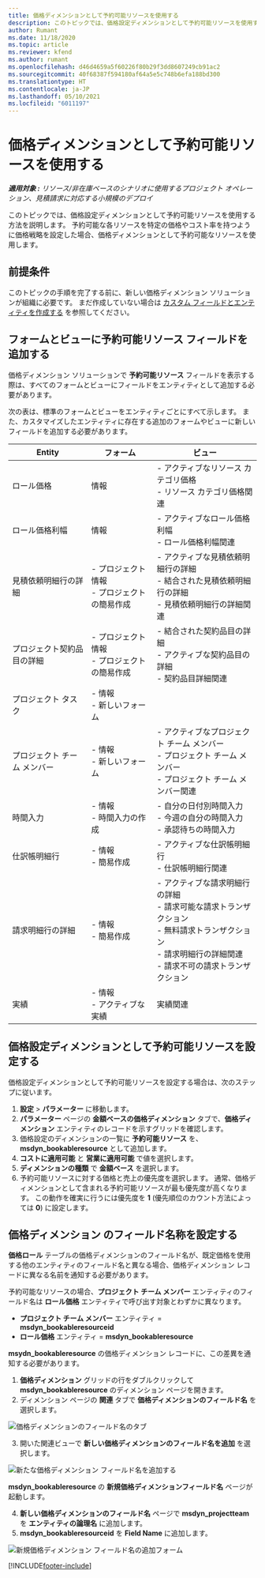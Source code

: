 ```yaml
---
title: 価格ディメンションとして予約可能リソースを使用する
description: このトピックでは、価格設定ディメンションとして予約可能リソースを使用する方法を説明します。
author: Rumant
ms.date: 11/18/2020
ms.topic: article
ms.reviewer: kfend
ms.author: rumant
ms.openlocfilehash: d46d4659a5f60226f80b29f3dd8607249cb91ac2
ms.sourcegitcommit: 40f68387f594180af64a5e5c748b6efa188bd300
ms.translationtype: HT
ms.contentlocale: ja-JP
ms.lasthandoff: 05/10/2021
ms.locfileid: "6011197"
---
```

# <a name="use-a-bookable-resource-as-a-pricing-dimension"></a>価格ディメンションとして予約可能リソースを使用する

 _**適用対象 :** リソース/非在庫ベースのシナリオに使用するプロジェクト オペレーション、見積請求に対応する小規模のデプロイ_ 

このトピックでは、価格設定ディメンションとして予約可能リソースを使用する方法を説明します。 予約可能な各リソースを特定の価格やコスト率を持つように価格戦略を設定した場合、価格ディメンションとして予約可能なリソースを使用します。

## <a name="prerequisites"></a>前提条件
このトピックの手順を完了する前に、新しい価格ディメンション ソリューションが組織に必要です。 まだ作成していない場合は [カスタム フィールドとエンティティを作成する](../pricing-costing/create-custom-fields-entities-pricing-dimensions.md) を参照してください。

## <a name="add-the-bookable-resource-field-to-forms-and-views"></a>フォームとビューに予約可能リソース フィールドを追加する
価格ディメンション ソリューションで **予約可能リソース** フィールドを表示する際は、すべてのフォームとビューにフィールドをエンティティとして追加する必要があります。

次の表は、標準のフォームとビューをエンティティごとにすべて示します。 また、カスタマイズしたエンティティに存在する追加のフォームやビューに新しいフィールドを追加する必要があります。

|   Entity        | フォーム   |ビュー        |
| ------------------------------|---------------------------------|----------------------------------|
|  ロール価格| 情報 | - アクティブなリソース カテゴリ価格<br> - リソース カテゴリ価格関連 |
|  ロール価格利幅| 情報| - アクティブなロール価格利幅<br>- ロール価格利幅関連 |
|  見積依頼明細行の詳細| - プロジェクト情報<br>- プロジェクトの簡易作成| - アクティブな見積依頼明細行の詳細<br>- 結合された見積依頼明細行の詳細<br>- 見積依頼明細行の詳細関連 |
|  プロジェクト契約品目の詳細| - プロジェクト情報<br>- プロジェクトの簡易作成| - 結合された契約品目の詳細<br>- アクティブな契約品目の詳細<br>- 契約品目詳細関連 |
|  プロジェクト タスク| - 情報<br>- 新しいフォーム| &nbsp; |
|  プロジェクト チーム メンバー| - 情報<br>- 新しいフォーム| - アクティブなプロジェクト チーム メンバー<br>- プロジェクト チーム メンバー<br>- プロジェクト チーム メンバー関連 |
|  時間入力| - 情報<br>- 時間入力の作成| - 自分の日付別時間入力<br>- 今週の自分の時間入力<br>- 承認待ちの時間入力|
|  仕訳帳明細行| - 情報<br>- 簡易作成| - アクティブな仕訳帳明細行<br>- 仕訳帳明細行関連 |
|  請求明細行の詳細| - 情報<br>- 簡易作成| - アクティブな請求明細行の詳細<br>- 請求可能な請求トランザクション<br>- 無料請求トランザクション<br>- 請求明細行の詳細関連 <br>- 請求不可の請求トランザクション|
|  実績| - 情報<br>- アクティブな実績| 実績関連 |

## <a name="set-up-a-bookable-resource-as-a-pricing-dimension"></a>価格設定ディメンションとして予約可能リソースを設定する
価格設定ディメンションとして予約可能リソースを設定する場合は、次のステップに従います。

1. **設定** > **パラメーター** に移動します。 
2. **パラメーター** ページの **金額ベースの価格ディメンション** タブで、**価格ディメンション** エンティティのレコードを示すグリッドを確認します。 
2. 価格設定のディメンションの一覧に **予約可能リソース** を、 **msdyn_bookableresource** として追加します。 
3. **コストに適用可能** と **営業に適用可能** で値を選択します。
4. **ディメンションの種類** で **金額ベース** を選択します。 
5. 予約可能リソースに対する価格と売上の優先度を選択します。 通常、価格ディメンションとして含まれる予約可能リソースが最も優先度が高くなります。 この動作を確実に行うには優先度を **1** (優先順位のカウント方法によっては **0**) に設定します。

## <a name="set-up-pricing-dimension-field-names"></a>価格ディメンション のフィールド名称を設定する

**価格ロール** テーブルの価格ディメンションのフィールド名が、既定価格を使用する他のエンティティのフィールド名と異なる場合、価格ディメンション レコードに異なる名前を通知する必要があります。  

予約可能なリソースの場合、**プロジェクト チーム メンバー** エンティティのフィールド名は **ロール価格** エンティティで呼び出す対象とわずかに異なります。 

 - **プロジェクト チーム メンバー** エンティティ = **msdyn_bookableresourceid**
 - **ロール価格** エンティティ = **msdyn_bookableresource**

**msydn_bookableresource** の価格ディメンション レコードに、この差異を通知する必要があります。

1. **価格ディメンション** グリッドの行をダブルクリックして **msdyn_bookableresource** のディメンション ページを開きます。
2. ディメンション ページの **関連** タブで **価格ディメンションのフィールド名** を選択します。

  ![価格ディメンションのフィールド名のタブ](media/PD-fieldname.png)

3. 開いた関連ビューで **新しい価格ディメンションのフィールド名を追加** を選択します。

  ![新たな価格ディメンション フィールド名を追加する](media/Add-NewPD-fieldname.png)

  **msdyn_bookableresource** の **新規価格ディメンションフィールド名** ページが起動します。 

4. **新しい価格ディメンションのフィールド名** ページで **msdyn_projectteam** を **エンティティの論理名** に追加します。
5. **msdyn_bookableresourceid** を **Field Name** に追加します。

 ![新規価格ディメンション フィールド名の追加フォーム](media/PD-fieldname-Added.png)


[!INCLUDE[footer-include](../includes/footer-banner.md)]